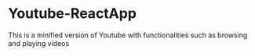 # Youtube-ReactApp
This is a minified version of Youtube with functionalities such as browsing and playing videos
